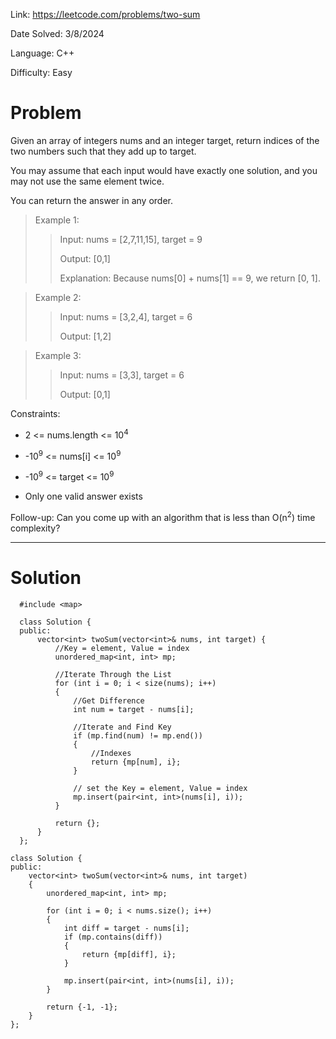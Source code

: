 Link: https://leetcode.com/problems/two-sum

Date Solved: 3/8/2024

Language: C++

Difficulty: Easy

# Problem

Given an array of integers nums and an integer target, return indices of the two numbers such that they add up to target.

You may assume that each input would have exactly one solution, and you may not use the same element twice.

You can return the answer in any order.

>Example 1:
>
>>Input: nums = [2,7,11,15], target = 9
>>
>>Output: [0,1]
>>
>>Explanation: Because nums[0] + nums[1] == 9, we return [0, 1].

>Example 2:
>
>>Input: nums = [3,2,4], target = 6
>>
>>Output: [1,2]

>Example 3:
>
>>Input: nums = [3,3], target = 6
>>
>>Output: [0,1]
 
Constraints:

- 2 <= nums.length <= 10<sup>4</sup>

- -10<sup>9</sup> <= nums[i] <= 10<sup>9</sup>

- -10<sup>9</sup> <= target <= 10<sup>9</sup>

- Only one valid answer exists
 
Follow-up: Can you come up with an algorithm that is less than O(n<sup>2</sup>) time complexity?

---

# Solution

```
  #include <map>
  
  class Solution {
  public:
      vector<int> twoSum(vector<int>& nums, int target) {
          //Key = element, Value = index
          unordered_map<int, int> mp;

          //Iterate Through the List
          for (int i = 0; i < size(nums); i++)
          {
              //Get Difference 
              int num = target - nums[i];

              //Iterate and Find Key
              if (mp.find(num) != mp.end())
              {
                  //Indexes
                  return {mp[num], i};
              }

              // set the Key = element, Value = index
              mp.insert(pair<int, int>(nums[i], i));
          }
  
          return {};
      }
  };

class Solution {
public:
    vector<int> twoSum(vector<int>& nums, int target) 
    {
        unordered_map<int, int> mp;

        for (int i = 0; i < nums.size(); i++)
        {
            int diff = target - nums[i];
            if (mp.contains(diff))
            {
                return {mp[diff], i};
            }

            mp.insert(pair<int, int>(nums[i], i));
        }    

        return {-1, -1};  
    }
};
```
